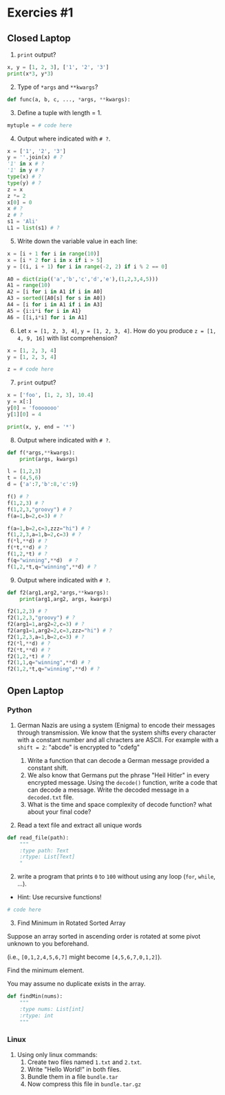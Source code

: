 # Exercies #1

## Closed Laptop

1. `print` output?

```python
x, y = [1, 2, 3], ['1', '2', '3']
print(x*3, y*3)
```

2. Type of `*args` and `**kwargs`?

```python
def func(a, b, c, ..., *args, **kwargs):
```

3. Define a tuple with length = 1.

```python
mytuple = # code here
```

4. Output where indicated with `# ?`.

```python
x = ['1', '2', '3']
y = ''.join(x) # ?
'1' in x # ?
'1' in y # ?
type(x) # ?
type(y) # ?
z = x
z *= 2
x[0] = 0
x # ?
z # ?
s1 = 'Ali'
L1 = list(s1) # ?
```

5. Write down the variable value in each line:

```python
x = [i + 1 for i in range(10)]
x = [i * 2 for i in x if i > 5]
y = [(i, i + 1) for i in range(-2, 2) if i % 2 == 0]
```

```python
A0 = dict(zip(('a','b','c','d','e'),(1,2,3,4,5)))
A1 = range(10)
A2 = [i for i in A1 if i in A0]
A3 = sorted([A0[s] for s in A0])
A4 = [i for i in A1 if i in A3]
A5 = {i:i*i for i in A1}
A6 = [[i,i*i] for i in A1]
```

6. Let `x = [1, 2, 3, 4]`, `y = [1, 2, 3, 4]`. How do you produce `z = [1, 4, 9, 16]` with list comprehension?

```python
x = [1, 2, 3, 4]
y = [1, 2, 3, 4]

z = # code here
```

7. `print` output?

```python
x = ['foo', [1, 2, 3], 10.4]
y = x[:]
y[0] = 'fooooooo'
y[1][0] = 4

print(x, y, end = '*')
```

8. Output where indicated with `# ?`.

```python
def f(*args,**kwargs):
    print(args, kwargs)

l = [1,2,3]
t = (4,5,6)
d = {'a':7,'b':8,'c':9}

f() # ?
f(1,2,3) # ?
f(1,2,3,"groovy") # ?
f(a=1,b=2,c=3) # ?

f(a=1,b=2,c=3,zzz="hi") # ?
f(1,2,3,a=1,b=2,c=3) # ?
f(*l,**d) # ?
f(*t,**d) # ?
f(1,2,*t) # ?
f(q="winning",**d)  # ?
f(1,2,*t,q="winning",**d) # ?
```

9. Output where indicated with `# ?`.

```python
def f2(arg1,arg2,*args,**kwargs):
    print(arg1,arg2, args, kwargs)

f2(1,2,3) # ?
f2(1,2,3,"groovy") # ?
f2(arg1=1,arg2=2,c=3) # ?
f2(arg1=1,arg2=2,c=3,zzz="hi") # ?
f2(1,2,3,a=1,b=2,c=3) # ?
f2(*l,**d) # ?
f2(*t,**d) # ?
f2(1,2,*t) # ?
f2(1,1,q="winning",**d) # ?
f2(1,2,*t,q="winning",**d) # ?
```

## Open Laptop

### Python
1. German Nazis are using a system (Enigma) to encode their messages through transmission. We know that the system shifts every character with a constant number and all chracters are ASCII. For example with a `shift = 2`: "abcde" is encrypted to "cdefg"

   1. Write a function that can decode a German message provided a constant shift.
   2. We also know that Germans put the phrase "Heil Hitler" in every encrypted message. Using the `decode()` function, write a code that can decode a message. Write the decoded message in a `decoded.txt` file.
   3. What is the time and space complexity of decode function? what about your final code?

2. Read a text file and extract all unique words

```python
def read_file(path):
    """
    :type path: Text
    :rtype: List[Text]
    "
```
2. write a program that prints `0` to `100` without using any loop (`for`, `while`, ...).

- Hint: Use recursive functions!
```python
# code here
```

3. Find Minimum in Rotated Sorted Array

Suppose an array sorted in ascending order is rotated at some pivot unknown to you beforehand.

(i.e.,  `[0,1,2,4,5,6,7]` might become  `[4,5,6,7,0,1,2]`).

Find the minimum element.

You may assume no duplicate exists in the array.

```python
def findMin(nums):
    """
    :type nums: List[int]
    :rtype: int
    """
```

### Linux
1. Using only linux commands:
   1. Create two files named `1.txt` and `2.txt`.
   2. Write "Hello World!" in both files.
   3. Bundle them in a file `bundle.tar`
   4. Now compress this file in `bundle.tar.gz`

